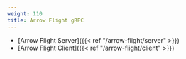 ```yaml
---
weight: 110
title: Arrow Flight gRPC
---
```


* [Arrow Flight Server]({{< ref "/arrow-flight/server" >}})
* [Arrow Flight Client]({{< ref "/arrow-flight/client" >}})
